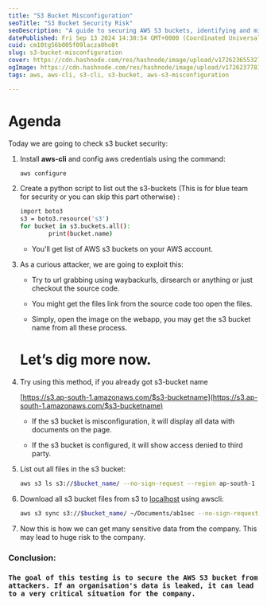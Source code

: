 ```yaml
---
title: "S3 Bucket Misconfiguration"
seoTitle: "S3 Bucket Security Risk"
seoDescription: "A guide to securing AWS S3 buckets, identifying and mitigating misconfigurations to protect sensitive data from potential attackers"
datePublished: Fri Sep 13 2024 14:30:54 GMT+0000 (Coordinated Universal Time)
cuid: cm10tg56b005f09lacza0ho8t
slug: s3-bucket-misconfiguration
cover: https://cdn.hashnode.com/res/hashnode/image/upload/v1726236553275/cb5608a0-903c-4bd2-acc9-1de55b77666a.png
ogImage: https://cdn.hashnode.com/res/hashnode/image/upload/v1726237781284/0d9e6e7e-f733-43c8-9711-55056dcc94ff.png
tags: aws, aws-cli, s3-cli, s3-bucket, aws-s3-misconfiguration

---
```


# Agenda

Today we are going to check s3 bucket security:

1. Install **aws-cli** and config aws credentials using the command:
    
    ```bash
    aws configure
    ```
    
2. Create a python script to list out the s3-buckets (This is for blue team for security or you can skip this part otherwise) :
    
    ```bash
    import boto3
    s3 = boto3.resource('s3')
    for bucket in s3.buckets.all():
            print(bucket.name)
    ```
    
    * You'll get list of AWS s3 buckets on your AWS account.
        
3. As a curious attacker, we are going to exploit this:
    
    * Try to url grabbing using waybackurls, dirsearch or anything or just checkout the source code.
        
    * You might get the files link from the source code too open the files.
        
    * Simply, open the image on the webapp, you may get the s3 bucket name from all these process.
        
    
    # Let’s dig more now.
    
4. Try using this method, if you already got s3-bucket name
    
    [https://s3.ap-south-1.amazonaws.com/$s3-bucketname](https://s3.ap-south-1.amazonaws.com/$s3-bucketname)
    
    * If the s3 bucket is misconfiguration, it will display all data with documents on the page.
        
    * If the s3 bucket is configured, it will show access denied to third party.
        
5. List out all files in the s3 bucket:
    
    ```bash
    aws s3 ls s3://$bucket_name/ --no-sign-request --region ap-south-1
    ```
    
6. Download all s3 bucket files from s3 to [localhost](http://localhost) using awscli:
    
    ```bash
    aws s3 sync s3://$bucket_name/ ~/Documents/ab1sec --no-sign-request --region ap-south-1
    ```
    
7. Now this is how we can get many sensitive data from the company. This may lead to huge risk to the company.
    

### Conclusion:

### `The goal of this testing is to secure the AWS S3 bucket from attackers. If an organisation's data is leaked, it can lead to a very critical situation for the company.`

[  
](https://devsecops.abisec.xyz/cloud-security-resources)